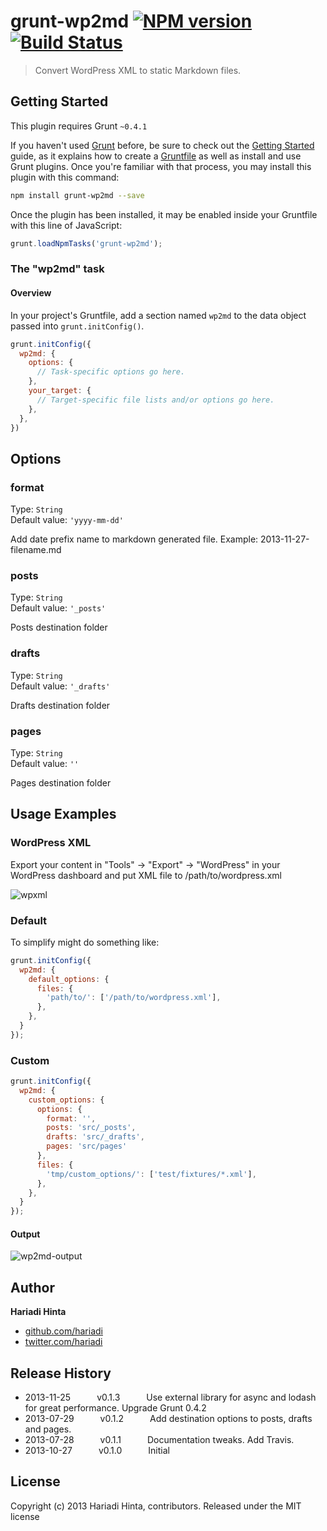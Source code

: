 # grunt-wp2md [![NPM version](https://badge.fury.io/js/grunt-wp2md.png)](http://badge.fury.io/js/grunt-wp2md)  [![Build Status](https://travis-ci.org/hariadi/grunt-wp2md.png)](https://travis-ci.org/hariadi/grunt-wp2md)

> Convert WordPress XML to static Markdown files.

## Getting Started
This plugin requires Grunt `~0.4.1`

If you haven't used [Grunt](http://gruntjs.com/) before, be sure to check out the [Getting Started](http://gruntjs.com/getting-started) guide, as it explains how to create a [Gruntfile](http://gruntjs.com/sample-gruntfile) as well as install and use Grunt plugins. Once you're familiar with that process, you may install this plugin with this command:

```bash
npm install grunt-wp2md --save
```

Once the plugin has been installed, it may be enabled inside your Gruntfile with this line of JavaScript:

```js
grunt.loadNpmTasks('grunt-wp2md');
```

### The "wp2md" task

#### Overview
In your project's Gruntfile, add a section named `wp2md` to the data object passed into `grunt.initConfig()`.

```js
grunt.initConfig({
  wp2md: {
    options: {
      // Task-specific options go here.
    },
    your_target: {
      // Target-specific file lists and/or options go here.
    },
  },
})
```


## Options
### format
Type: `String`  
Default value: `'yyyy-mm-dd'`

Add date prefix name to markdown generated file. Example: 2013-11-27-filename.md

### posts
Type: `String`  
Default value: `'_posts'`

Posts destination folder

### drafts
Type: `String`  
Default value: `'_drafts'`

Drafts destination folder

### pages
Type: `String`  
Default value: `''`

Pages destination folder


## Usage Examples
### WordPress XML

Export your content in "Tools" → "Export" → "WordPress" in your WordPress dashboard and put XML file to /path/to/wordpress.xml

![wpxml](https://f.cloud.github.com/assets/376635/1417781/bb434810-3f9d-11e3-8d0d-4e54ff5a2717.jpg)

### Default

To simplify might do something like:

```js
grunt.initConfig({
  wp2md: {
    default_options: {
      files: {
        'path/to/': ['/path/to/wordpress.xml'],
      },
    },
  }
});
```

### Custom

```js
grunt.initConfig({
  wp2md: {
    custom_options: {
      options: {
        format: '',
        posts: 'src/_posts',
        drafts: 'src/_drafts',
        pages: 'src/pages'
      },
      files: {
        'tmp/custom_options/': ['test/fixtures/*.xml'],
      },
    },
  }
});
```

#### Output 
![wp2md-output](https://f.cloud.github.com/assets/376635/1417782/cf624580-3f9d-11e3-9321-6bbd5527554f.jpg)


## Author

**Hariadi Hinta**

+ [github.com/hariadi](https://github.com/hariadi)
+ [twitter.com/hariadi](http://twitter.com/hariadi)

## Release History

 * 2013-11-25   v0.1.3   Use external library for async and lodash for great performance. Upgrade Grunt 0.4.2
 * 2013-07-29   v0.1.2   Add destination options to posts, drafts and pages.
 * 2013-07-28   v0.1.1   Documentation tweaks. Add Travis.
 * 2013-10-27   v0.1.0   Initial

## License
Copyright (c) 2013 Hariadi Hinta, contributors.
Released under the MIT license